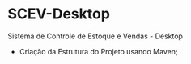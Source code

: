 # SCEV-Desktop
Sistema de Controle de Estoque e Vendas - Desktop

* Criação da Estrutura do Projeto usando Maven;
